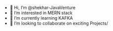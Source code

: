 - 👋 Hi, I’m @shekhar-JavaVenture
- 👀 I’m interested in MERN stack
- 🌱 I’m currently learning KAFKA
- 💞️ I’m looking to collaborate on exciting Projects/

<!---
shekhar-JavaVenture/shekhar-JavaVenture is a ✨ special ✨ repository because its `README.md` (this file) appears on your GitHub profile.
You can click the Preview link to take a look at your changes.
--->
